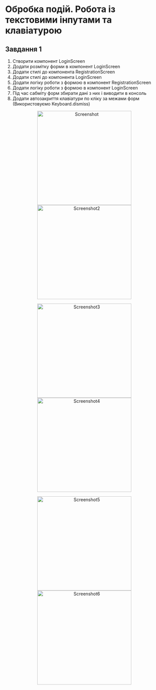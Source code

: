 # Обробка подій. Робота із текстовими інпутами та клавіатурою

## Завдання 1

1. Створити компонент LoginScreen
2. Додати розмітку форми в компонент LoginScreen
3. Додати стилі до компонента RegistrationScreen
4. Додати стилі до компонента LoginScreen
5. Додати логіку роботи з формою в компонент RegistrationScreen
6. Додати логіку роботи з формою в компонент LoginScreen
7. Під час сабміту форм збирати дані з них і виводити в консоль
8. Додати автозакриття клавіатури по кліку за межами форм (Використовуємо Keyboard.dismiss)

<p align="center">
 <img width="300px" src="https://github.com/MStartsev/ReactNative-App/blob/hw-11/Screenshot.jpg" alt="Screenshot"/>
 <img width="300px" src="https://github.com/MStartsev/ReactNative-App/blob/hw-11/Screenshot_2.jpg" alt="Screenshot2"/>

</p>
<p align="center">
 <img width="300px" src="https://github.com/MStartsev/ReactNative-App/blob/hw-11/Screenshot_3.jpg" alt="Screenshot3"/>
 <img width="300px" src="https://github.com/MStartsev/ReactNative-App/blob/hw-11/Screenshot_4.jpg" alt="Screenshot4"/>
 
</p>
<p align="center">
 <img width="300px" src="https://github.com/MStartsev/ReactNative-App/blob/hw-11/Screenshot_5.jpg" alt="Screenshot5"/>
 <img width="300px" src="https://github.com/MStartsev/ReactNative-App/blob/hw-11/Screenshot_6.jpg" alt="Screenshot6"/>
</p>
